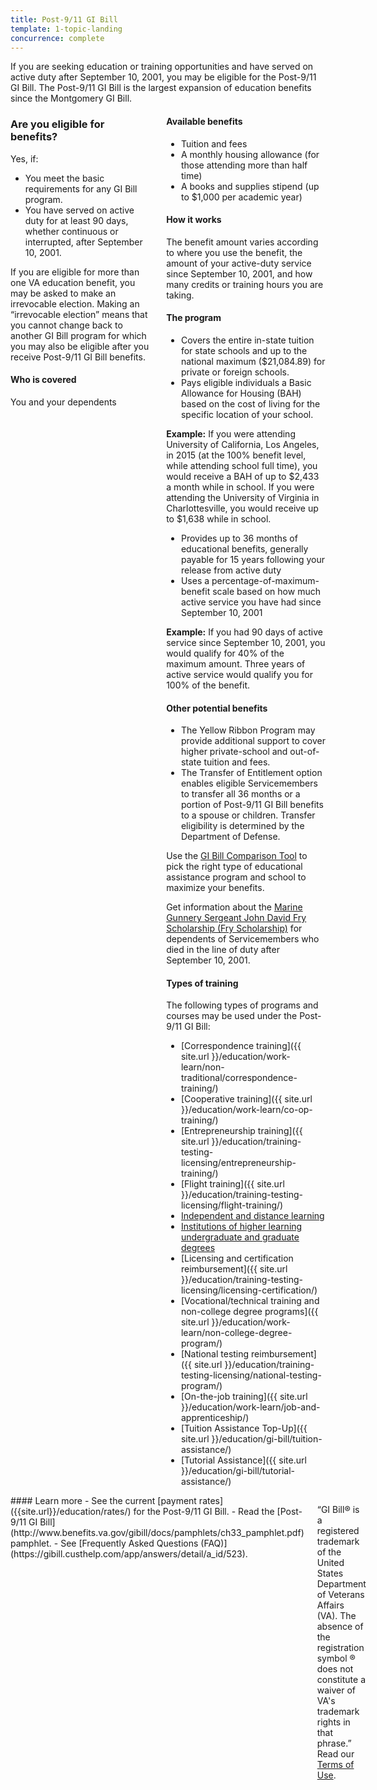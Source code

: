 ```yaml
---
title: Post-9/11 GI Bill
template: 1-topic-landing
concurrence: complete
---
```


<div class="main" role="main" markdown="0">

<div class="section one" markdown="0">
<div class="primary" markdown="0">
<div class="row" markdown="0">
<div class="small-12 columns" markdown="1">
If you are seeking education or training opportunities and have served on active duty after September 10, 2001, you may be eligible for the Post-9/11 GI Bill. The Post-9/11 GI Bill is the largest expansion of education benefits since the Montgomery GI Bill.
</div>
<div class="small-12 columns" markdown="1">
<div class="call-out">

### Are you eligible for benefits?

Yes, if:

-  You meet the basic requirements for any GI Bill program.
-  You have served on active duty for at least 90 days, whether continuous or interrupted, after September 10, 2001.

If you are eligible for more than one VA education benefit, you may be asked to make an irrevocable election. Making an “irrevocable election” means that you cannot change back to another GI Bill program for which you may also be eligible after you receive Post-9/11 GI Bill benefits.

#### Who is covered

You and your dependents

</div>

<div markdown="1">

#### Available benefits

- Tuition and fees
- A monthly housing allowance (for those attending more than half time)
- A books and supplies stipend (up to $1,000 per academic year)

#### How it works

The benefit amount varies according to where you use the benefit, the amount of your active-duty service since September 10, 2001, and how many credits or training hours you are taking.

#### The program

- Covers the entire in-state tuition for state schools and up to the national maximum ($21,084.89) for private or foreign schools.
- Pays eligible individuals a Basic Allowance for Housing (BAH) based on the cost of living for the specific location of your school.

**Example:** If you were attending University of California, Los Angeles, in 2015 (at the 100% benefit level, while attending school full time), you would receive a BAH of up to $2,433 a month while in school. If you were attending the University of Virginia in Charlottesville, you would receive up to $1,638 while in school.

- Provides up to 36 months of educational benefits, generally payable for 15 years following your release from active duty
- Uses a percentage-of-maximum-benefit scale based on how much active service you have had since September 10, 2001

**Example:** If you had 90 days of active service since September 10, 2001, you would qualify for 40% of the maximum amount. Three years of active service would qualify you for 100% of the benefit.

#### Other potential benefits

- The Yellow Ribbon Program may provide additional support to cover higher private-school and out-of-state tuition and fees.
- The Transfer of Entitlement option enables eligible Servicemembers to transfer all 36 months or a portion of Post-9/11 GI Bill benefits to a spouse or children. Transfer eligibility is determined by the Department of Defense.

Use the [GI Bill Comparison Tool](/gi-bill-comparison-tool/) to pick the right type of educational assistance program and school to maximize your benefits.

Get information about the [Marine Gunnery Sergeant John David Fry Scholarship (Fry Scholarship)](/education/survivors-dependent-assistance/fry-scholarship/) for dependents of Servicemembers who died in the line of duty after September 10, 2001.

#### Types of training

The following types of programs and courses may be used under the Post-9/11 GI Bill:

- [Correspondence training]({{ site.url }}/education/work-learn/non-traditional/correspondence-training/)
- [Cooperative training]({{ site.url }}/education/work-learn/co-op-training/)
- [Entrepreneurship training]({{ site.url }}/education/training-testing-licensing/entrepreneurship-training/)
- [Flight training]({{ site.url }}/education/training-testing-licensing/flight-training/)
- [Independent and distance learning]({{site.url}}/education/work-learn/non-traditional/independent-distance-learning/)
- [Institutions of higher learning undergraduate and graduate degrees]({{site.url}}/education/gi-bill/higher-learning/)
- [Licensing and certification reimbursement]({{ site.url }}/education/training-testing-licensing/licensing-certification/)
- [Vocational/technical training and non-college degree programs]({{ site.url }}/education/work-learn/non-college-degree-program/)
- [National testing reimbursement]({{ site.url }}/education/training-testing-licensing/national-testing-program/)
- [On-the-job training]({{ site.url }}/education/work-learn/job-and-apprenticeship/)
- [Tuition Assistance Top-Up]({{ site.url }}/education/gi-bill/tuition-assistance/)
- [Tutorial Assistance]({{ site.url }}/education/gi-bill/tutorial-assistance/)
</div>
</div>

<div class="small-12 columns" markdown="1">#### Learn more
- See the current [payment rates]({{site.url}}/education/rates/) for the Post-9/11 GI Bill.
- Read the [Post-9/11 GI Bill](http://www.benefits.va.gov/gibill/docs/pamphlets/ch33_pamphlet.pdf) pamphlet.
- See [Frequently Asked Questions (FAQ)](https://gibill.custhelp.com/app/answers/detail/a_id/523).


“GI Bill® is a registered trademark of the United States Department of Veterans Affairs (VA). The absence of the registration symbol ® does not constitute a waiver of VA's trademark rights in that phrase.” Read our [Terms of Use](http://www.benefits.va.gov/GIBILL/Trademark_Terms_of_Use.asp).

</div>

</div>
</div>
</div>

</div>
